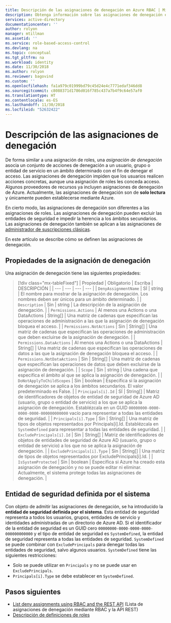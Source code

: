 ```yaml
---
title: Descripción de las asignaciones de denegación en Azure RBAC | Microsoft Docs
description: Obtenga información sobre las asignaciones de denegación en el control de acceso basado en rol (RBAC) para los recursos de Azure.
services: active-directory
documentationcenter: ''
author: rolyon
manager: mtillman
ms.assetid: ''
ms.service: role-based-access-control
ms.devlang: na
ms.topic: conceptual
ms.tgt_pltfrm: na
ms.workload: identity
ms.date: 11/30/2018
ms.author: rolyon
ms.reviewer: bagovind
ms.custom: ''
ms.openlocfilehash: fa1a979c01999bd79c45d24e4c7771edaf346dd8
ms.sourcegitcommit: c8088371d1786d016f785c437a7b4f9c64e57af0
ms.translationtype: HT
ms.contentlocale: es-ES
ms.lasthandoff: 11/30/2018
ms.locfileid: "52632422"
---
```

# <a name="understand-deny-assignments"></a>Descripción de las asignaciones de denegación

De forma similar a una asignación de roles, una *asignación de denegación* asocia un conjunto de acciones de denegación a un usuario, grupo o entidad de servicio en un ámbito determinado con el fin de denegar el acceso. Las asignaciones de denegación impiden que los usuarios realicen acciones concretas, aunque una asignación de roles les conceda acceso. Algunos proveedores de recursos ya incluyen asignaciones de denegación de Azure. Actualmente, las asignaciones de denegación son de **solo lectura** y únicamente pueden establecerse mediante Azure.

En cierto modo, las asignaciones de denegación son diferentes a las asignaciones de roles. Las asignaciones de denegación pueden excluir las entidades de seguridad e impedir la herencia a los ámbitos secundarios. Las asignaciones de denegación también se aplican a las asignaciones de [administrador de suscripciones clásicas](rbac-and-directory-admin-roles.md).

En este artículo se describe cómo se definen las asignaciones de denegación.

## <a name="deny-assignment-properties"></a>Propiedades de la asignación de denegación

 Una asignación de denegación tiene las siguientes propiedades:

> [!div class="mx-tableFixed"]
> | Propiedad | Obligatorio | Escriba | DESCRIPCIÓN |
> | --- | --- | --- | --- |
> | `DenyAssignmentName` | SÍ | string | El nombre para mostrar de la asignación de denegación. Los nombres deben ser únicos para un ámbito determinado. |
> | `Description` | Sin  | string | La descripción de la asignación de denegación. |
> | `Permissions.Actions` | Al menos una Actions o una DataActions | String[] | Una matriz de cadenas que especifican las operaciones de administración a las que la asignación de denegación bloquea el acceso. |
> | `Permissions.NotActions` | Sin  | String[] | Una matriz de cadenas que especifican las operaciones de administración que deben excluirse de la asignación de denegación. |
> | `Permissions.DataActions` | Al menos una Actions o una DataActions | String[] | Una matriz de cadenas que especifican las operaciones de datos a las que la asignación de denegación bloquea el acceso. |
> | `Permissions.NotDataActions` | Sin  | String[] | Una matriz de cadenas que especifican las operaciones de datos que deben excluirse de la asignación de denegación. |
> | `Scope` | Sin  | string | Una cadena que especifica el ámbito al que se aplica la asignación de denegación. |
> | `DoNotApplyToChildScopes` | Sin  | boolean | Especifica si la asignación de denegación se aplica a los ámbitos secundarios. El valor predeterminado es False. |
> | `Principals[i].Id` | SÍ | String[] | Matriz de identificadores de objetos de entidad de seguridad de Azure AD (usuario, grupo o entidad de servicio) a los que se aplica la asignación de denegación. Establézcala en un GUID `00000000-0000-0000-0000-000000000000` vacío para representar a todas las entidades de seguridad. |
> | `Principals[i].Type` | Sin  | String[] | Una matriz de tipos de objetos representados por Principals[i].Id. Establézcala en `SystemDefined` para representar a todas las entidades de seguridad. |
> | `ExcludePrincipals[i].Id` | Sin  | String[] | Matriz de identificadores de objetos de entidades de seguridad de Azure AD (usuario, grupo o entidad de servicio) a los que no se aplica la asignación de denegación. |
> | `ExcludePrincipals[i].Type` | Sin  | String[] | Una matriz de tipos de objetos representados por ExcludePrincipals[i].Id. |
> | `IsSystemProtected` | Sin  | boolean | Especifica si Azure ha creado esta asignación de denegación y no se puede editar ni eliminar. Actualmente, el sistema protege todas las asignaciones de denegación. |

## <a name="system-defined-principal"></a>Entidad de seguridad definida por el sistema

Con objeto de admitir las asignaciones de denegación, se ha introducido la **entidad de seguridad definida por el sistema**. Esta entidad de seguridad representa a todos los usuarios, grupos, entidades de servicio y identidades administradas de un directorio de Azure AD. Si el identificador de la entidad de seguridad es un GUID cero `00000000-0000-0000-0000-000000000000` y el tipo de entidad de seguridad es `SystemDefined`, la entidad de seguridad representa a todas las entidades de seguridad. `SystemDefined` se puede combinar con `ExcludePrincipals` para denegar todas las entidades de seguridad, salvo algunos usuarios. `SystemDefined` tiene las siguientes restricciones:

- Solo se puede utilizar en `Principals` y no se puede usar en `ExcludePrincipals`.
- `Principals[i].Type` se debe establecer en `SystemDefined`.

## <a name="next-steps"></a>Pasos siguientes

* [List deny assignments using RBAC and the REST API](deny-assignments-rest.md) (Lista de asignaciones de denegación mediante RBAC y la API REST)
* [Descripción de definiciones de roles](role-definitions.md)
